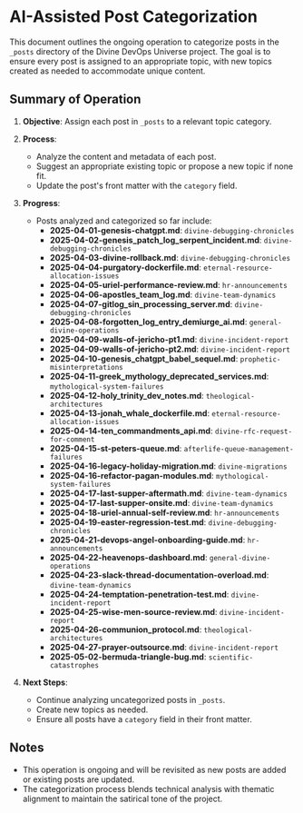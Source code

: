 # AI-Assisted Post Categorization

This document outlines the ongoing operation to categorize posts in the `_posts` directory of the Divine DevOps Universe project. The goal is to ensure every post is assigned to an appropriate topic, with new topics created as needed to accommodate unique content.

## Summary of Operation

1. **Objective**: Assign each post in `_posts` to a relevant topic category.
2. **Process**:
   - Analyze the content and metadata of each post.
   - Suggest an appropriate existing topic or propose a new topic if none fit.
   - Update the post's front matter with the `category` field.
3. **Progress**:
   - Posts analyzed and categorized so far include:
     - **2025-04-01-genesis-chatgpt.md**: `divine-debugging-chronicles`
     - **2025-04-02-genesis_patch_log_serpent_incident.md**: `divine-debugging-chronicles`
     - **2025-04-03-divine-rollback.md**: `divine-debugging-chronicles`
     - **2025-04-04-purgatory-dockerfile.md**: `eternal-resource-allocation-issues`
     - **2025-04-05-uriel-performance-review.md**: `hr-announcements`
     - **2025-04-06-apostles_team_log.md**: `divine-team-dynamics`
     - **2025-04-07-gitlog_sin_processing_server.md**: `divine-debugging-chronicles`
     - **2025-04-08-forgotten_log_entry_demiurge_ai.md**: `general-divine-operations`
     - **2025-04-09-walls-of-jericho-pt1.md**: `divine-incident-report`
     - **2025-04-09-walls-of-jericho-pt2.md**: `divine-incident-report`
     - **2025-04-10-genesis_chatgpt_babel_sequel.md**: `prophetic-misinterpretations`
     - **2025-04-11-greek_mythology_deprecated_services.md**: `mythological-system-failures`
     - **2025-04-12-holy_trinity_dev_notes.md**: `theological-architectures`
     - **2025-04-13-jonah_whale_dockerfile.md**: `eternal-resource-allocation-issues`
     - **2025-04-14-ten_commandments_api.md**: `divine-rfc-request-for-comment`
     - **2025-04-15-st-peters-queue.md**: `afterlife-queue-management-failures`
     - **2025-04-16-legacy-holiday-migration.md**: `divine-migrations`
     - **2025-04-16-refactor-pagan-modules.md**: `mythological-system-failures`
     - **2025-04-17-last-supper-aftermath.md**: `divine-team-dynamics`
     - **2025-04-17-last-supper-onsite.md**: `divine-team-dynamics`
     - **2025-04-18-uriel-annual-self-review.md**: `hr-announcements`
     - **2025-04-19-easter-regression-test.md**: `divine-debugging-chronicles`
     - **2025-04-21-devops-angel-onboarding-guide.md**: `hr-announcements`
     - **2025-04-22-heavenops-dashboard.md**: `general-divine-operations`
     - **2025-04-23-slack-thread-documentation-overload.md**: `divine-team-dynamics`
     - **2025-04-24-temptation-penetration-test.md**: `divine-incident-report`
     - **2025-04-25-wise-men-source-review.md**: `divine-incident-report`
     - **2025-04-26-communion_protocol.md**: `theological-architectures`
     - **2025-04-27-prayer-outsource.md**: `divine-incident-report`
     - **2025-05-02-bermuda-triangle-bug.md**: `scientific-catastrophes`

4. **Next Steps**:
   - Continue analyzing uncategorized posts in `_posts`.
   - Create new topics as needed.
   - Ensure all posts have a `category` field in their front matter.

## Notes
- This operation is ongoing and will be revisited as new posts are added or existing posts are updated.
- The categorization process blends technical analysis with thematic alignment to maintain the satirical tone of the project.

